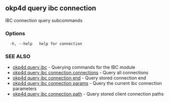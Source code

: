 ## okp4d query ibc connection

IBC connection query subcommands

### Options

```
  -h, --help   help for connection
```

### SEE ALSO

* [okp4d query ibc](okp4d_query_ibc.md)	 - Querying commands for the IBC module
* [okp4d query ibc connection connections](okp4d_query_ibc_connection_connections.md)	 - Query all connections
* [okp4d query ibc connection end](okp4d_query_ibc_connection_end.md)	 - Query stored connection end
* [okp4d query ibc connection params](okp4d_query_ibc_connection_params.md)	 - Query the current ibc connection parameters
* [okp4d query ibc connection path](okp4d_query_ibc_connection_path.md)	 - Query stored client connection paths
